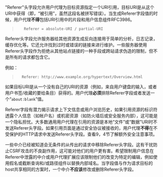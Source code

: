 "Referer"头字段允许用户代理为目标资源指定一个URI引用，目标URI是从这个URI中获得（即，“被引用”，虽然这段名被拼写错误）。当生成Referer字段值的时候，用户代理**不得**包括URI引用中的片段和用户信息组件RFC3986。

> ```
>    Referer = absolute-URI / partial-URI
> ```

Referer头字段允许服务器给其他资源生成反向连接用于简单的分析，日志记录，缓存优化等。它还允许找到过时或错误的链接来进行维护。一些服务器使用Referer头字段作为拒绝从其他站点链接的一种手段或跨站请求伪造的限制，但不是所有的请求都包含它。

例如：

> ```
>   Referer: http://www.example.org/hypertext/Overview.html
> ```

如果目标URI是从一个没有自己的URI的资源（例如，来自用户键盘的输入，或者用户书签/收藏的要给条目）获得的。用户代理**必须**排除Referer字段或者发送一个“`about:blank`”值。 

Referer字段有潜力揭示请求上下文信息或用户浏览历史，如果引用资源的标识符透露个人信息（如帐户名）或机密资源（如防火墙后或安全服务内部），这可能是一个隐私担忧。大多数通用用户代理在引用的资源是本地“文件”或“数据”URI时不发送Referer头字段。如果引用页面是通过安全协议被接收的，用户代理**不得**在不受保护的HTTP请求中发送Referer头字段。查看9，4节了解额外安全注意事项。

一些中介已经被知道会无条件的从传出的请求中移除Referer头字段。这有干扰防止CSRF攻击的不良副作用，这可能对他们的用户更有害。希望限制用户信息在Referer中泄露的中介或用户代理扩展应该限制他们的改变为特定的编辑，例如使用假名或截断查询和/或路径组件以替换内部域名。当字段值与作为请求目标的host共享相同的方案时，一个中介**不应该**修改或删除Referer头字段。